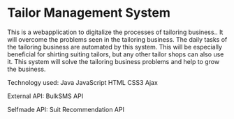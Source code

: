 # Tailor Management System
 
This is a webapplication to digitalize the processes of tailoring business.. It will overcome the problems seen in the tailoring business. The daily tasks of the tailoring business are automated by this system. This will be especially beneficial for shirting suiting tailors, but any other tailor shops can also use it. This system will solve the tailoring business problems and help to grow the business.

Technology used:
Java
JavaScript
HTML
CSS3
Ajax

External API:
BulkSMS API

Selfmade API:
Suit Recommendation API
